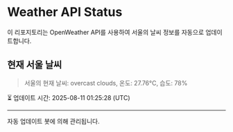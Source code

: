 
# Weather API Status

이 리포지토리는 OpenWeather API를 사용하여 서울의 날씨 정보를 자동으로 업데이트합니다.

## 현재 서울 날씨
> 서울의 현재 날씨: overcast clouds, 온도: 27.76°C, 습도: 78%

⏳ 업데이트 시간: 2025-08-11 01:25:28 (UTC)

---
자동 업데이트 봇에 의해 관리됩니다.
